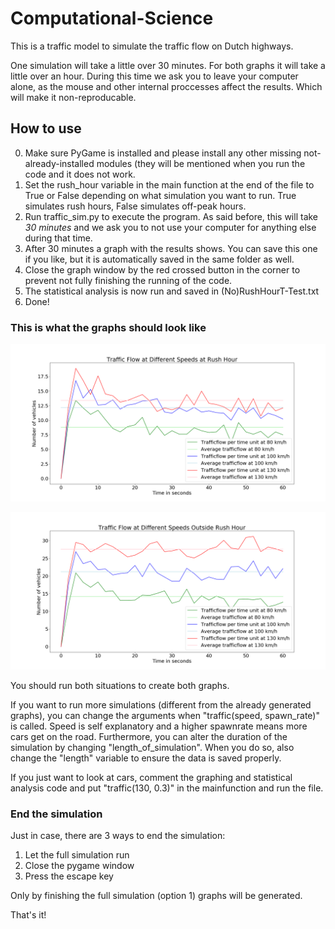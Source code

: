 # Computational-Science

This is a traffic model to simulate the traffic flow on Dutch highways.

One simulation will take a little over 30 minutes. For both graphs it will take a little over an hour. During this time we ask you to leave your computer alone, as the mouse and other internal proccesses affect the results. Which will make it non-reproducable.


## How to use
0. Make sure PyGame is installed and please install any other missing not-already-installed modules (they will be mentioned when you run the code and it does not work.
1. Set the rush_hour variable in the main function at the end of the file to True or False depending on what simulation you want to run. True simulates rush hours, False simulates off-peak hours. 
2. Run traffic_sim.py to execute the program. As said before, this will take _30 minutes_ and we ask you to not use your computer for anything else during that time. 
3. After 30 minutes a graph with the results shows. You can save this one if you like, but it is automatically saved in the same folder as well.
4. Close the graph window by the red crossed button in the corner to prevent not fully finishing the running of the code.
5. The statistical analysis is now run and saved in (No)RushHourT-Test.txt 
6. Done!

### This is what the graphs should look like
![Traffic Flow During Rush Hour](/Images/RushHour.png)

![Traffic FLow Outside Rush Hour](/Images/NoRushHour.png)

You should run both situations to create both graphs.

If you want to run more simulations (different from the already generated graphs), you can change the arguments when "traffic(speed, spawn_rate)" is called. Speed is self explanatory and a higher spawnrate means more cars get on the road. 
Furthermore, you can alter the duration of the simulation by changing "length_of_simulation". When you do so, also change the "length" variable to ensure the data is saved properly. 

If you just want to look at cars, comment the graphing and statistical analysis code and put "traffic(130, 0.3)" in the mainfunction and run the file.

### End the simulation

Just in case, there are 3 ways to end the simulation:
1. Let the full simulation run
2. Close the pygame window 
3. Press the escape key

Only by finishing the full simulation (option 1) graphs will be generated.

That's it!

